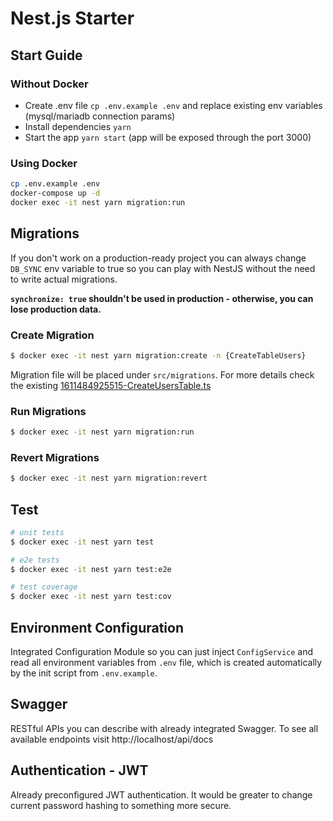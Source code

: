 # Nest.js Starter

## Start Guide

### Without Docker

- Create .env file `cp .env.example .env` and replace existing env variables
  (mysql/mariadb connection params)
- Install dependencies `yarn`
- Start the app `yarn start` (app will be exposed through the port 3000)

### Using Docker

```bash
cp .env.example .env
docker-compose up -d
docker exec -it nest yarn migration:run
```

## Migrations

If you don't work on a production-ready project you can always change `DB_SYNC` env variable to true so you can play with NestJS without the need to write actual migrations.

**`synchronize: true` shouldn't be used in production - otherwise, you can lose production data.**

### Create Migration

```bash
$ docker exec -it nest yarn migration:create -n {CreateTableUsers}
```
Migration file will be placed under `src/migrations`. For more details check the existing [1611484925515-CreateUsersTable.ts](src/migrations/1611484925515-CreateUsersTable.ts)

### Run Migrations
```bash
$ docker exec -it nest yarn migration:run
```
### Revert Migrations
```bash
$ docker exec -it nest yarn migration:revert
```

## Test

```bash
# unit tests
$ docker exec -it nest yarn test

# e2e tests
$ docker exec -it nest yarn test:e2e

# test coverage
$ docker exec -it nest yarn test:cov
```

## Environment Configuration

Integrated Configuration Module so you can just inject `ConfigService`
and read all environment variables from `.env` file, which is created automatically by the init script from `.env.example`.

## Swagger

RESTful APIs you can describe with already integrated Swagger.
To see all available endpoints visit http://localhost/api/docs

## Authentication - JWT

Already preconfigured JWT authentication.
It would be greater to change current password hashing to something more secure.
